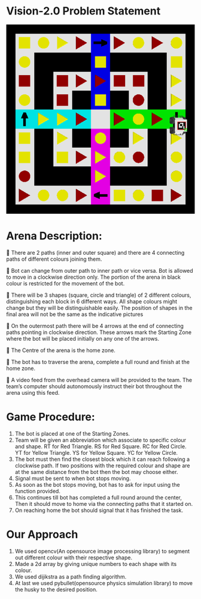 # Vision-2.0 Problem Statement

![](arena.png)

# Arena Description:
 There are 2 paths (inner and outer square) and there are 4
connecting paths of different colours joining them.

 Bot can change from outer path to inner path or vice versa. Bot
is allowed to move in a clockwise direction only. The portion of
the arena in black colour is restricted for the movement of the
bot.

 There will be 3 shapes (square, circle and triangle) of 2
different colours, distinguishing each block in 6 different ways.
All shape colours might change but they will be distinguishable
easily. The position of shapes in the final area will not be the
same as the indicative pictures

 On the outermost path there will be 4 arrows at the end of
connecting paths pointing in clockwise direction. These arrows
mark the Starting Zone where the bot will be placed initially on
any one of the arrows.

 The Centre of the arena is the home zone.

 The bot has to traverse the arena, complete a full round and
finish at the home zone.

 A video feed from the overhead camera will be provided to the
team. The team’s computer should autonomously instruct their
bot throughout the arena using this feed.
# Game Procedure:
1. The bot is placed at one of the Starting Zones.
2. Team will be given an abbreviation which associate to
specific colour and shape.
RT for Red Triangle.
RS for Red Square.
RC for Red Circle.
YT for Yellow Triangle.
YS for Yellow Square.
YC for Yellow Circle.
3. The bot must then find the closest block which it can reach
following a clockwise path. If two positions with the
required colour and shape are at the same distance from
the bot then the bot may choose either.
4. Signal must be sent to when bot stops moving.
5. As soon as the bot stops moving, bot has to ask for input
using the function provided.
6. This continues till bot has completed a full round around
the center, Then it should move to home via the
connecting paths that it started on.
7. On reaching home the bot should signal that it has finished
the task.
# Our Approach
1. We used opencv(An opensource image processing library) to segment out different colour with their respective shape.
2. Made a 2d array by giving unique numbers to each shape with its colour.
3. We used dijikstra as a path finding algorithm.
4. At last we used pybullet(opensource physics simulation library) to move the husky to the desired position.
